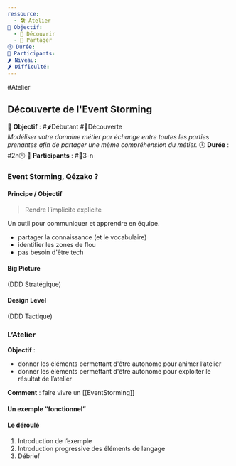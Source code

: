 ```yaml
---
ressource:
  - 🛠️ Atelier
🎯 Objectif:
  - 🔭 Découvrir
  - 🤝 Partager
🕓 Durée: 
👥 Participants: 
🌶️ Niveau: 
🌶️ Difficulté:
---
```

#Atelier 
## Découverte de l'Event Storming

🎯 **Objectif** : #🌶️Débutant #🔭Découverte  
	*Modéliser votre domaine métier par échange entre toutes les parties prenantes afin de partager une même compréhension du métier.*
🕓 **Durée** : #2h🕓 
👥 **Participants** : #👥3-n 

### Event Storming, Qézako ?

#### Principe / Objectif

> Rendre l’implicite explicite

Un outil pour communiquer et apprendre en équipe.
-   partager la connaissance (et le vocabulaire)
-   identifier les zones de flou
-   pas besoin d'être tech

#### Big Picture

(DDD Stratégique)

#### Design Level

(DDD Tactique)

### L’Atelier

**Objectif** :
-   donner les éléments permettant d'être autonome pour animer l’atelier
-   donner les éléments permettant d'être autonome pour exploiter le résultat de l’atelier

**Comment** : faire vivre un [[EventStorming]]

#### Un exemple “fonctionnel”

#### Le déroulé
1.  Introduction de l’exemple
2.  Introduction progressive des éléments de langage
3.  Débrief